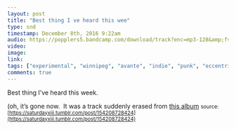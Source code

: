 ```yaml
---
layout: post
title: "Best thing I ve heard this wee"
type: snd
timestamp: December 8th, 2016 9:22am
audio: https://popplers5.bandcamp.com/download/track?enc=mp3-128&amp;fsig=bd48059a76bf6df6f4784240e1ef97a7&amp;id=1016019743&amp;nl=1&amp;stream=1&amp;ts=1481214164.0
video: 
image: 
link: 
tags: ["experimental", "winnipeg", "avante", "indie", "punk", "eccentric", "pop", "canada", "song", "music", "recommended"]
comments: true
---
```

Best thing I’ve heard this week.

(oh, it’s gone now.  It was a track suddenly erased from [this album](https://trampolinesounds.bandcamp.com/album/sometimes-a-song-is-just-a-cigar-ep-2016)
<small>source: [https://saturdayxiii.tumblr.com/post/154208728424](https://saturdayxiii.tumblr.com/post/154208728424)</small>